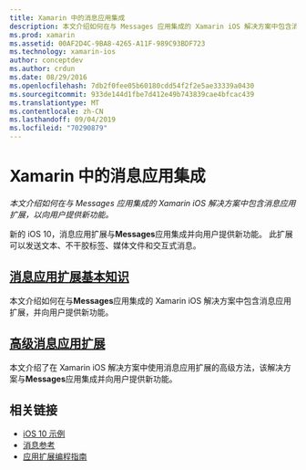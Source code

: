 ```yaml
---
title: Xamarin 中的消息应用集成
description: 本文介绍如何在与 Messages 应用集成的 Xamarin iOS 解决方案中包含消息应用扩展，以向用户提供新功能。
ms.prod: xamarin
ms.assetid: 00AF2D4C-9BA8-4265-A11F-989C93BDF723
ms.technology: xamarin-ios
author: conceptdev
ms.author: crdun
ms.date: 08/29/2016
ms.openlocfilehash: 7db2f0fee05b60180cdd54f2f2e5ae33339a0430
ms.sourcegitcommit: 933de144d1fbe7d412e49b743839cae4bfcac439
ms.translationtype: MT
ms.contentlocale: zh-CN
ms.lasthandoff: 09/04/2019
ms.locfileid: "70290879"
---
```

# <a name="message-app-integration-in-xamarinios"></a>Xamarin 中的消息应用集成

_本文介绍如何在与 Messages 应用集成的 Xamarin iOS 解决方案中包含消息应用扩展，以向用户提供新功能。_

新的 iOS 10，消息应用扩展与**Messages**应用集成并向用户提供新功能。 此扩展可以发送文本、不干胶标签、媒体文件和交互式消息。

## <a name="message-app-extension-basicsiosplatformmessage-app-integrationintro-to-message-app-extensionsmd"></a>[消息应用扩展基本知识](~/ios/platform/message-app-integration/intro-to-message-app-extensions.md)

本文介绍如何在与**Messages**应用集成的 Xamarin iOS 解决方案中包含消息应用扩展，并向用户提供新功能。

## <a name="advanced-message-app-extensionsiosplatformmessage-app-integrationintro-to-message-app-extensionsmd"></a>[高级消息应用扩展](~/ios/platform/message-app-integration/intro-to-message-app-extensions.md)

本文介绍了在 Xamarin iOS 解决方案中使用消息应用扩展的高级方法，该解决方案与**Messages**应用集成并向用户提供新功能。


## <a name="related-links"></a>相关链接

- [iOS 10 示例](https://docs.microsoft.com/samples/browse/?products=xamarin&term=Xamarin.iOS+iOS10)
- [消息参考](https://developer.apple.com/reference/messages)
- [应用扩展编程指南](https://developer.apple.com/library/prerelease/content/documentation/General/Conceptual/ExtensibilityPG/index.html#//apple_ref/doc/uid/TP40014214)
